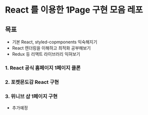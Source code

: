 # React 를 이용한 1Page 구현 모음 레포
 
## 목표

- 기본 React, styled-copmponents 익숙해지기
- React 렌더링을 이해하고 최적화 공부해보기
- Redux 등 리액트 라이브러리 익혀보기

### 1. React 공식 홈페이지 1페이지 클론

### 2. 포켓몬도감 React 구현

### 3. 위니브 샵 1페이지 구현
- 추가예정


